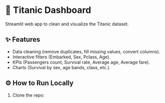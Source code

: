 # 🚢 Titanic Dashboard

Streamlit web app to clean and visualize the Titanic dataset.

## ✨ Features
- Data cleaning (remove duplicates, fill missing values, convert columns).
- Interactive filters (Embarked, Sex, Pclass, Age).
- KPIs (Passengers count, Survival rate, Average age, Average fare).
- Charts (Survival by sex, age bands, class, etc.).

## ⚙️ How to Run Locally
1. Clone the repo:
   ```bash


